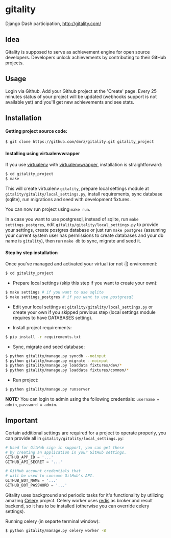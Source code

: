 gitality
========

Django Dash participation, http://gitality.com/


## Idea

Gitality is supposed to serve as achievement engine for open source developers.
Developers unlock achievements by contributing to their GitHub projects.

## Usage

Login via Github. Add your Github project at the 'Create' page.
Every 25 minutes status of your project will be updated (webhooks support is not available yet) and you'll get
new achievements and see stats.


## Installation

#### Getting project source code:

```bash
$ git clone https://github.com/dmrz/gitality.git gitality_project
```

#### Installing using virtualenvwrapper

If you use [virtualenv](https://pypi.python.org/pypi/virtualenv) with [virtualenvwrapper](https://pypi.python.org/pypi/virtualenvwrapper), installation is straightforward:

```bash
$ cd gitality_project
$ make
```

This will create virtualenv `gitality`, prepare local settings module at `gitality/gitality/local_settings.py`, install requirements, sync database (sqlite), run migrations and seed with development fixtures.

You can now run project using `make run`.

In a case you want to use postgresql, instead of sqlite, run `make settings_postgres`, edit `gitality/gitality/local_settings.py` to provide your settings, create postgres database or just run `make postgres` (assuming your current system user has permissions to create databases and your db name is `gitality`), then run `make db` to sync, migrate and seed it.

#### Step by step installation

Once you've managed and activated your virtual (or not :|) environment:

```bash
$ cd gitality_project
```

* Prepare local settings (skip this step if you want to create your own):

```bash
$ make settings # if you want to use sqlite
$ make settings_postgres # if you want to use postgresql
```

* Edit your local settings at `gitality/gitality/local_settings.py` or create your own if you skipped previous step (local settings module requires to have DATABASES setting).

* Install project requirements:

```bash
$ pip install -r requirements.txt
```

* Sync, migrate and seed database:

```bash
$ python gitality/manage.py syncdb --noinput
$ python gitality/manage.py migrate --noinput
$ python gitality/manage.py loaddata fixtures/dev/*
$ python gitality/manage.py loaddata fixtures/common/*
```

* Run project:

```bash
$ python gitality/manage.py runserver
```

**NOTE:** You can login to admin using the following credentials: `username = admin`, `password = admin`.


## Important

Certain additional settings are required for a project to operate properly, you can provide all in `gitality/gitality/local_settings.py`:

```python
# Used for GitHub sign in support, you can get these
# by creating an application in your GitHub settings.
GITHUB_APP_ID = '...'
GITHUB_API_SECRET = '...'

# GitHub account credentials that
# will be used to consume GitHub's API.
GITHUB_BOT_NAME = '...'
GITHUB_BOT_PASSWORD = '...'
```

Gitality uses background and periodic tasks for it's functionality by utilizing amazing [Celery](http://www.celeryproject.org/) project. Celery worker uses [redis](http://redis.io/) as broker and result backend, so it has to be installed (otherwise you can override celery settings).

Running celery (in separte terminal window):

```bash
$ python gitality/manage.py celery worker -B
```
